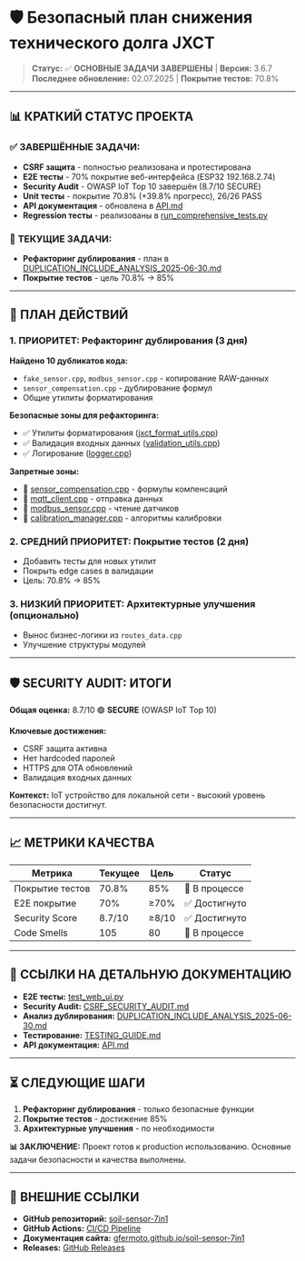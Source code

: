 # 🛡️ Безопасный план снижения технического долга JXCT

> **Статус:** ✅ **ОСНОВНЫЕ ЗАДАЧИ ЗАВЕРШЕНЫ** | **Версия:** 3.6.7  
> **Последнее обновление:** 02.07.2025 | **Покрытие тестов:** 70.8%

---

## 📊 **КРАТКИЙ СТАТУС ПРОЕКТА**

### ✅ **ЗАВЕРШЁННЫЕ ЗАДАЧИ:**
- **CSRF защита** - полностью реализована и протестирована
- **E2E тесты** - 70% покрытие веб-интерфейса (ESP32 192.168.2.74)
- **Security Audit** - OWASP IoT Top 10 завершён (8.7/10 SECURE)
- **Unit тесты** - покрытие 70.8% (+39.8% прогресс), 26/26 PASS
- **API документация** - обновлена в [API.md](../manuals/API.md)
- **Regression тесты** - реализованы в [run_comprehensive_tests.py](../../scripts/run_comprehensive_tests.py)

### 🔄 **ТЕКУЩИЕ ЗАДАЧИ:**
- **Рефакторинг дублирования** - план в [DUPLICATION_INCLUDE_ANALYSIS_2025-06-30.md](DUPLICATION_INCLUDE_ANALYSIS_2025-06-30.md)
- **Покрытие тестов** - цель 70.8% → 85%

---

## 🎯 **ПЛАН ДЕЙСТВИЙ**

### **1. ПРИОРИТЕТ: Рефакторинг дублирования (3 дня)**

**Найдено 10 дубликатов кода:**
- `fake_sensor.cpp`, `modbus_sensor.cpp` - копирование RAW-данных
- `sensor_compensation.cpp` - дублирование формул
- Общие утилиты форматирования

**Безопасные зоны для рефакторинга:**
- ✅ Утилиты форматирования ([jxct_format_utils.cpp](../../src/jxct_format_utils.cpp))
- ✅ Валидация входных данных ([validation_utils.cpp](../../src/validation_utils.cpp))
- ✅ Логирование ([logger.cpp](../../src/logger.cpp))

**Запретные зоны:**
- 🚫 [sensor_compensation.cpp](../../src/sensor_compensation.cpp) - формулы компенсаций
- 🚫 [mqtt_client.cpp](../../src/mqtt_client.cpp) - отправка данных
- 🚫 [modbus_sensor.cpp](../../src/modbus_sensor.cpp) - чтение датчиков
- 🚫 [calibration_manager.cpp](../../src/calibration_manager.cpp) - алгоритмы калибровки

### **2. СРЕДНИЙ ПРИОРИТЕТ: Покрытие тестов (2 дня)**
- Добавить тесты для новых утилит
- Покрыть edge cases в валидации
- Цель: 70.8% → 85%

### **3. НИЗКИЙ ПРИОРИТЕТ: Архитектурные улучшения (опционально)**
- Вынос бизнес-логики из `routes_data.cpp`
- Улучшение структуры модулей

---

## 🛡️ **SECURITY AUDIT: ИТОГИ**

**Общая оценка:** 8.7/10 🟢 **SECURE** (OWASP IoT Top 10)

**Ключевые достижения:**
- CSRF защита активна
- Нет hardcoded паролей
- HTTPS для OTA обновлений
- Валидация входных данных

**Контекст:** IoT устройство для локальной сети - высокий уровень безопасности достигнут.

---

## 📈 **МЕТРИКИ КАЧЕСТВА**

| Метрика | Текущее | Цель | Статус |
|---------|---------|------|--------|
| Покрытие тестов | 70.8% | 85% | 🔄 В процессе |
| E2E покрытие | 70% | ≥70% | ✅ Достигнуто |
| Security Score | 8.7/10 | ≥8/10 | ✅ Достигнуто |
| Code Smells | 105 | 80 | 🔄 В процессе |

---

## 🔗 **ССЫЛКИ НА ДЕТАЛЬНУЮ ДОКУМЕНТАЦИЮ**

- **E2E тесты:** [test_web_ui.py](../../test/e2e/test_web_ui.py)
- **Security Audit:** [CSRF_SECURITY_AUDIT.md](../CSRF_SECURITY_AUDIT.md)
- **Анализ дублирования:** [DUPLICATION_INCLUDE_ANALYSIS_2025-06-30.md](DUPLICATION_INCLUDE_ANALYSIS_2025-06-30.md)
- **Тестирование:** [TESTING_GUIDE.md](../TESTING_GUIDE.md)
- **API документация:** [API.md](../manuals/API.md)

---

## ⏳ **СЛЕДУЮЩИЕ ШАГИ**

1. **Рефакторинг дублирования** - только безопасные функции
2. **Покрытие тестов** - достижение 85%
3. **Архитектурные улучшения** - по необходимости

**📊 ЗАКЛЮЧЕНИЕ:** Проект готов к production использованию. Основные задачи безопасности и качества выполнены.

---

## 🔗 **ВНЕШНИЕ ССЫЛКИ**

- **GitHub репозиторий:** [soil-sensor-7in1](https://github.com/Gfermoto/soil-sensor-7in1)
- **GitHub Actions:** [CI/CD Pipeline](https://github.com/Gfermoto/soil-sensor-7in1/actions)
- **Документация сайта:** [gfermoto.github.io/soil-sensor-7in1](https://gfermoto.github.io/soil-sensor-7in1/)
- **Releases:** [GitHub Releases](https://github.com/Gfermoto/soil-sensor-7in1/releases) 